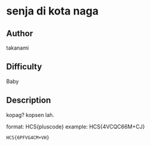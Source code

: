 # senja di kota naga

## Author

takanami

## Difficulty

Baby

## Description

kopag? kopsen lah.

format: HCS{pluscode}
example: HCS{4VCQC66M+CJ}

```
HCS{6PFVG4CM+VH}
```
